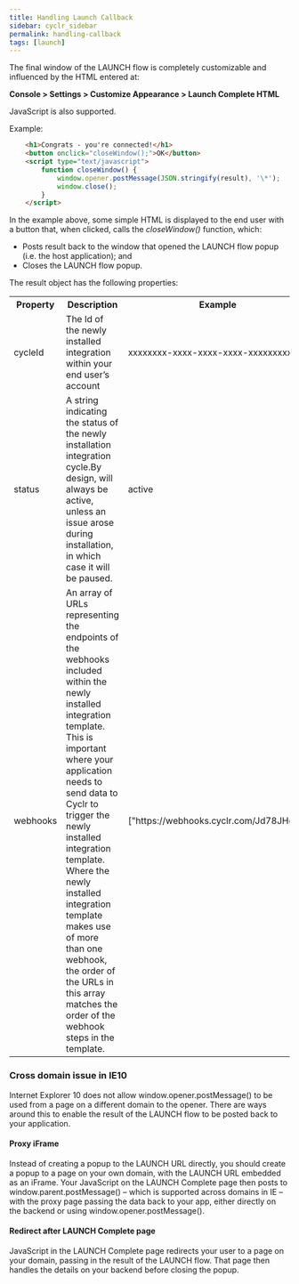 ```yaml
---
title: Handling Launch Callback
sidebar: cyclr_sidebar
permalink: handling-callback
tags: [launch]
---
```


The final window of the LAUNCH flow is completely customizable and influenced by the HTML entered at:

**Console > Settings > Customize Appearance > Launch Complete HTML**

JavaScript is also supported.

Example:
```html
    <h1>Congrats - you're connected!</h1>
    <button onclick="closeWindow();">OK</button>
    <script type="text/javascript"> 
        function closeWindow() {
            window.opener.postMessage(JSON.stringify(result), '\*');
            window.close(); 
        }
    </script>
```

In the example above, some simple HTML is displayed to the end user with a button that, when clicked, calls the _closeWindow()_ function, which:

*   Posts result back to the window that opened the LAUNCH flow popup (i.e. the host application); and
*   Closes the LAUNCH flow popup.

The result object has the following properties:

<table>
    <tr>
        <th>Property</th>
        <th>Description</th>
        <th>Example</th>
    </tr>
    <tr>
        <td>cycleId</td>
        <td>The Id of the newly installed integration within your end user’s account</td>
        <td>xxxxxxxx-xxxx-xxxx-xxxx-xxxxxxxxxxxx</td>
    </tr>
    <tr>
        <td>status</td>
        <td>A string indicating the status of the newly installation integration cycle.By design, will always be active, unless an issue arose during installation, in which case it will be paused.</td>
        <td>active</td>
    </tr>
    <tr>
        <td>webhooks</td>
        <td>An array of URLs representing the endpoints of the webhooks included within the newly installed integration template.
This is important where your application needs to send data to Cyclr to trigger the newly installed integration template.
Where the newly installed integration template makes use of more than one webhook, the order of the URLs in this array matches the order of the webhook steps in the template.</td>
        <td>["https://webhooks.cyclr.com/Jd78JHd9"]</td>
    </tr>
</table>

### Cross domain issue in IE10

Internet Explorer 10 does not allow window.opener.postMessage() to be used from a page on a different domain to the opener. There are ways around this to enable the result of the LAUNCH flow to be posted back to your application.

#### **Proxy iFrame**

Instead of creating a popup to the LAUNCH URL directly, you should create a popup to a page on your own domain, with the LAUNCH URL embedded as an iFrame. Your JavaScript on the LAUNCH Complete page then posts to window.parent.postMessage() – which is supported across domains in IE – with the proxy page passing the data back to your app, either directly on the backend or using window.opener.postMessage().

#### **Redirect after LAUNCH Complete page**

JavaScript in the LAUNCH Complete page redirects your user to a page on your domain, passing in the result of the LAUNCH flow. That page then handles the details on your backend before closing the popup.
